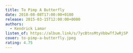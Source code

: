 ```yaml
---
title: To Pimp A Butterfly
date: 2018-08-08T17:00:00+0100
release: 2015-03-15T12:00:00+0000
authors:
  - Kendrick Lamar
listen_of: https://album.link/s/7ycBtnsMtyVbbwTfJwRjSP
cover: to-pimp-a-butterfly.jpeg
rating: 4.75
---
```

